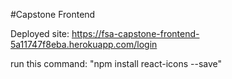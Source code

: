#Capstone Frontend

Deployed site: https://fsa-capstone-frontend-5a11747f8eba.herokuapp.com/login

run this command: "npm install react-icons --save"
